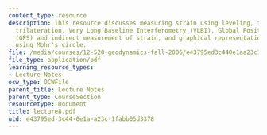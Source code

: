 ```yaml
---
content_type: resource
description: This resource discusses measuring strain using leveling, triangulation,
  trilateration, Very Long Baseline Interferometry (VLBI), Global Positioning System
  (GPS) and indirect measurement of strain, and graphical representation of strain
  using Mohr's circle.
file: /media/courses/12-520-geodynamics-fall-2006/e43795ed3c440e1aa23c1fabb05d3378_lecture8.pdf
file_type: application/pdf
learning_resource_types:
- Lecture Notes
ocw_type: OCWFile
parent_title: Lecture Notes
parent_type: CourseSection
resourcetype: Document
title: lecture8.pdf
uid: e43795ed-3c44-0e1a-a23c-1fabb05d3378
---
```

